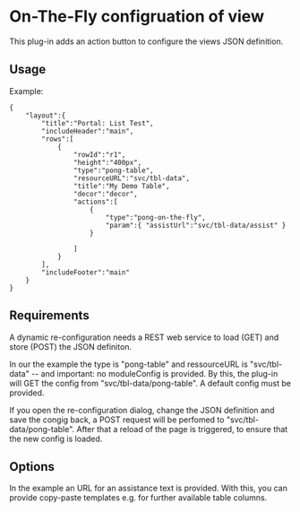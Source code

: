 # On-The-Fly configruation of view
This plug-in adds an action button to configure the views JSON definition.

## Usage
Example:

	{
		"layout":{
			"title":"Portal: List Test",
			"includeHeader":"main",
			"rows":[
				{
					"rowId":"r1",
					"height":"400px",
					"type":"pong-table",
					"resourceURL":"svc/tbl-data",
					"title":"My Demo Table",
					"decor":"decor",
					"actions":[
						{
							"type":"pong-on-the-fly",
							"param":{ "assistUrl":"svc/tbl-data/assist" }
						}
				
					]
				}
			],
			"includeFooter":"main"
		}
	}
	
## Requirements
A dynamic re-configuration needs a REST web service to load (GET) 
and store (POST) the JSON definiton.

In our the example the type is "pong-table" and ressourceURL is "svc/tbl-data" 
-- and important: no moduleConfig is provided. 
By this, the plug-in will GET the config from "svc/tbl-data/pong-table". 
A default config must be provided. 

If you open the re-configuration dialog, change the JSON definition 
and save the congig back, a POST request will be perfomed
to "svc/tbl-data/pong-table". After that a reload of the page is triggered, 
to ensure that the new config is loaded.

## Options
In the example an URL for an assistance text is provided. 
With this, you can provide copy-paste templates e.g. for further available 
table columns. 